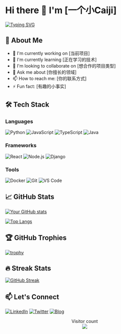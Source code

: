 # Hi there 👋 I'm [一个小Caiji]

[![Typing SVG](https://readme-typing-svg.herokuapp.com?font=Fira+Code&pause=1000&color=00F718&width=435&lines=Full+Stack+Developer;Open+Source+Enthusiast;Tech+Blogger;Problem+Solver)](https://git.io/typing-svg)

## 🚀 About Me

- 🔭 I'm currently working on [当前项目]
- 🌱 I'm currently learning [正在学习的技术]
- 👯 I'm looking to collaborate on [想合作的项目类型]
- 💬 Ask me about [你擅长的领域]
- 📫 How to reach me: [你的联系方式]
- ⚡ Fun fact: [有趣的小事实]

## 🛠 Tech Stack

### Languages
![Python](https://img.shields.io/badge/-Python-3776AB?style=flat-square&logo=python&logoColor=white)
![JavaScript](https://img.shields.io/badge/-JavaScript-F7DF1E?style=flat-square&logo=javascript&logoColor=black)
![TypeScript](https://img.shields.io/badge/-TypeScript-3178C6?style=flat-square&logo=typescript&logoColor=white)
![Java](https://img.shields.io/badge/-Java-007396?style=flat-square&logo=java&logoColor=white)

### Frameworks
![React](https://img.shields.io/badge/-React-61DAFB?style=flat-square&logo=react&logoColor=black)
![Node.js](https://img.shields.io/badge/-Node.js-339933?style=flat-square&logo=node.js&logoColor=white)
![Django](https://img.shields.io/badge/-Django-092E20?style=flat-square&logo=django&logoColor=white)

### Tools
![Docker](https://img.shields.io/badge/-Docker-2496ED?style=flat-square&logo=docker&logoColor=white)
![Git](https://img.shields.io/badge/-Git-F05032?style=flat-square&logo=git&logoColor=white)
![VS Code](https://img.shields.io/badge/-VS%20Code-007ACC?style=flat-square&logo=visual-studio-code&logoColor=white)

## 📈 GitHub Stats

[![Your GitHub stats](https://github-readme-stats.vercel.app/api?username=你的用户名&show_icons=true&theme=radical)](https://github.com/你的用户名)

[![Top Langs](https://github-readme-stats.vercel.app/api/top-langs/?username=你的用户名&layout=compact&theme=radical)](https://github.com/你的用户名)

## 🏆 GitHub Trophies

[![trophy](https://github-profile-trophy.vercel.app/?username=你的用户名&theme=onedark&row=1)](https://github.com/ryo-ma/github-profile-trophy)

## 🔥 Streak Stats

[![GitHub Streak](https://streak-stats.demolab.com/?user=你的用户名&theme=radical)](https://git.io/streak-stats)

## 📫 Let's Connect

[![LinkedIn](https://img.shields.io/badge/-LinkedIn-0077B5?style=flat-square&logo=linkedin&logoColor=white)](你的LinkedIn链接)
[![Twitter](https://img.shields.io/badge/-Twitter-1DA1F2?style=flat-square&logo=twitter&logoColor=white)](你的Twitter链接)
[![Blog](https://img.shields.io/badge/-Blog-FF5722?style=flat-square&logo=blogger&logoColor=white)](你的博客链接)

<p align="center"> 
  Visitor count<br>
  <img src="https://profile-counter.glitch.me/你的用户名/count.svg" />
</p>
